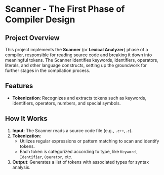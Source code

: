 # Scanner - The First Phase of Compiler Design

## Project Overview
This project implements the **Scanner** (or **Lexical Analyzer**) phase of a compiler, responsible for reading source code and breaking it down into meaningful tokens.
The Scanner identifies keywords, identifiers, operators, literals, and other language constructs, setting up the groundwork for further stages in the compilation process.

## Features
- **Tokenization**: Recognizes and extracts tokens such as keywords, identifiers, operators, numbers, and special symbols.

## How It Works
1. **Input**: The Scanner reads a source code file (e.g., `.c++`,`.c`).
2. **Tokenization**:
   - Utilizes regular expressions or pattern matching to scan and identify tokens.
   - Each token is categorized according to type, like `Keyword`, `Identifier`, `Operator`, etc.
3. **Output**: Generates a list of tokens with associated types for syntax analysis.
